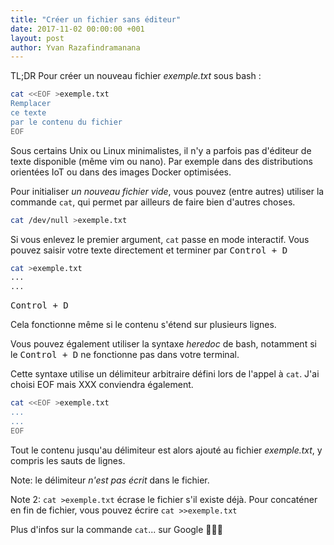 ```yaml
---
title: "Créer un fichier sans éditeur"
date: 2017-11-02 00:00:00 +001
layout: post
author: Yvan Razafindramanana
---
```


<acronym>TL;DR</acronym> Pour créer un nouveau fichier <em>exemple.txt</em> sous bash :

```bash
cat <<EOF >exemple.txt
Remplacer
ce texte
par le contenu du fichier
EOF
```

<!--more-->

Sous certains Unix ou Linux minimalistes, il n'y a parfois pas d'éditeur de texte disponible (même vim ou nano). Par exemple dans des distributions orientées IoT ou dans des images Docker optimisées.

Pour initialiser <em>un nouveau fichier vide</em>, vous pouvez (entre autres) utiliser la commande ```cat```, qui permet par ailleurs de faire bien d'autres choses.

```bash
cat /dev/null >exemple.txt
```

Si vous enlevez le premier argument, ```cat``` passe en mode interactif. Vous pouvez saisir votre texte directement et terminer par <kbd>Control + D</kbd>

```bash
cat >exemple.txt
...
...
```
<kbd>Control + D</kbd>

Cela fonctionne même si le contenu s'étend sur plusieurs lignes.

Vous pouvez également utiliser la syntaxe <em>heredoc</em> de bash, notamment si le <kbd>Control + D</kbd> ne fonctionne pas dans votre terminal.

Cette syntaxe utilise un délimiteur arbitraire défini lors de l'appel à ```cat```. J'ai choisi EOF mais XXX conviendra également.

```bash
cat <<EOF >exemple.txt
...
...
EOF
```

Tout le contenu jusqu'au délimiteur est alors ajouté au fichier <em>exemple.txt</em>, y compris les sauts de lignes.

Note: le délimiteur <em>n'est pas écrit</em> dans le fichier.

Note 2: ```cat >exemple.txt``` écrase le fichier s'il existe déjà. Pour concaténer en fin de fichier, vous pouvez écrire ```cat >>exemple.txt```

Plus d'infos sur la commande ```cat```... sur Google 👨🏽‍💻
